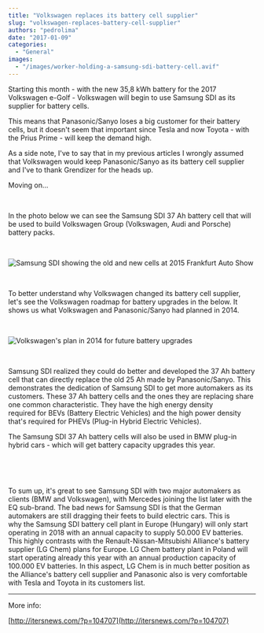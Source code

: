 ```yaml
---
title: "Volkswagen replaces its battery cell supplier"
slug: "volkswagen-replaces-battery-cell-supplier"
authors: "pedrolima"
date: "2017-01-09"
categories:
  - "General"
images:
  - "/images/worker-holding-a-samsung-sdi-battery-cell.avif"
---
```


Starting this month - with the new 35,8 kWh battery for the 2017 Volkswagen e-Golf - Volkswagen will begin to use Samsung SDI as its supplier for battery cells.

This means that Panasonic/Sanyo loses a big customer for their battery cells, but it doesn't seem that important since Tesla and now Toyota - with the Prius Prime - will keep the demand high.

As a side note, I've to say that in my previous articles I wrongly assumed that Volkswagen would keep Panasonic/Sanyo as its battery cell supplier and I've to thank Grendizer for the heads up.

Moving on...

 

In the photo below we can see the Samsung SDI 37 Ah battery cell that will be used to build Volkswagen Group (Volkswagen, Audi and Porsche) battery packs.

 

![Samsung SDI showing the old and new cells at 2015 Frankfurt Auto Show](images/samsung-sdi-exhibition-booth-at-iaa-2015.avif)

 

To better understand why Volkswagen changed its battery cell supplier, let's see the Volkswagen roadmap for battery upgrades in the below. It shows us what Volkswagen and Panasonic/Sanyo had planned in 2014.

 

![Volkswagen's plan in 2014 for future battery upgrades](images/volkswagen-battery-upgrades-roadmap.avif)

 

Samsung SDI realized they could do better and developed the 37 Ah battery cell that can directly replace the old 25 Ah made by Panasonic/Sanyo. This demonstrates the dedication of Samsung SDI to get more automakers as its customers. These 37 Ah battery cells and the ones they are replacing share one common characteristic. They have the high energy density required for BEVs (Battery Electric Vehicles) and the high power density that's required for PHEVs (Plug-in Hybrid Electric Vehicles).

The Samsung SDI 37 Ah battery cells will also be used in BMW plug-in hybrid cars - which will get battery capacity upgrades this year.

 

 

To sum up, it's great to see Samsung SDI with two major automakers as clients (BMW and Volkswagen), with Mercedes joining the list later with the EQ sub-brand. The bad news for Samsung SDI is that the German automakers are still dragging their feets to build electric cars. This is why the Samsung SDI battery cell plant in Europe (Hungary) will only start operating in 2018 with an annual capacity to supply 50.000 EV batteries. This highly contrasts with the Renault-Nissan-Mitsubishi Alliance's battery supplier (LG Chem) plans for Europe. LG Chem battery plant in Poland will start operating already this year with an annual production capacity of 100.000 EV batteries. In this aspect, LG Chem is in much better position as the Alliance's battery cell supplier and Panasonic also is very comfortable with Tesla and Toyota in its customers list.

---

More info:

[http://itersnews.com/?p=104707](http://itersnews.com/?p=104707)
